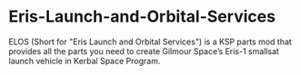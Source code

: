 # Eris-Launch-and-Orbital-Services
ELOS (Short for "Eris Launch and Orbital Services") is a KSP parts mod that provides all the parts you need to create Gilmour Space’s Eris-1 smallsat launch vehicle in Kerbal Space Program.
